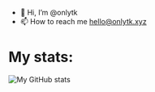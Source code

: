 - 👋 Hi, I’m @onlytk
- 📫 How to reach me hello@onlytk.xyz

# My stats:
![My GitHub stats](https://github-readme-stats.vercel.app/api?username=onlyTK&show_icons=true&theme=dark&count_private=true)
